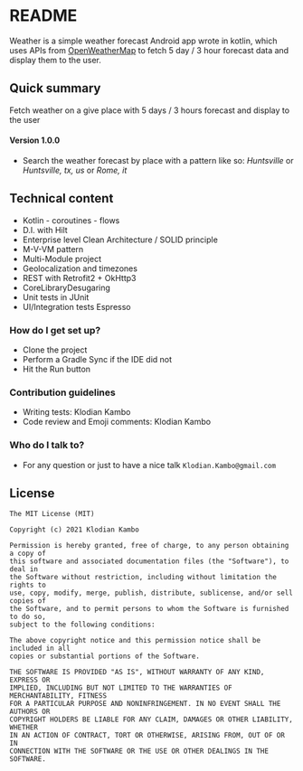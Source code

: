 # README #

Weather is a simple weather forecast Android app wrote in kotlin, which uses APIs from [OpenWeatherMap](https://openweathermap.org/forecast5) to fetch 5 day / 3 hour forecast data and display them to the user.

## Quick summary ##
Fetch weather on a give place with 5 days / 3 hours forecast and display to the user

#### Version 1.0.0 ####
* Search the weather forecast by place with a pattern like so: _Huntsville_ or _Huntsville, tx, us_ or _Rome, it_

## Technical content ##
* Kotlin - coroutines - flows
* D.I. with Hilt
* Enterprise level Clean Architecture / SOLID principle
* M-V-VM pattern
* Multi-Module project
* Geolocalization and timezones
* REST with Retrofit2 + OkHttp3
* CoreLibraryDesugaring
* Unit tests in JUnit
* UI/Integration tests Espresso

### How do I get set up? ###

* Clone the project
* Perform a Gradle Sync if the IDE did not
* Hit the Run button

### Contribution guidelines ###

* Writing tests: Klodian Kambo
* Code review and Emoji comments: Klodian Kambo

### Who do I talk to? ###

* For any question or just to have a nice talk `Klodian.Kambo@gmail.com`

## License ###

	The MIT License (MIT)

	Copyright (c) 2021 Klodian Kambo

	Permission is hereby granted, free of charge, to any person obtaining a copy of
	this software and associated documentation files (the "Software"), to deal in
	the Software without restriction, including without limitation the rights to
	use, copy, modify, merge, publish, distribute, sublicense, and/or sell copies of
	the Software, and to permit persons to whom the Software is furnished to do so,
	subject to the following conditions:

	The above copyright notice and this permission notice shall be included in all
	copies or substantial portions of the Software.

	THE SOFTWARE IS PROVIDED "AS IS", WITHOUT WARRANTY OF ANY KIND, EXPRESS OR
	IMPLIED, INCLUDING BUT NOT LIMITED TO THE WARRANTIES OF MERCHANTABILITY, FITNESS
	FOR A PARTICULAR PURPOSE AND NONINFRINGEMENT. IN NO EVENT SHALL THE AUTHORS OR
	COPYRIGHT HOLDERS BE LIABLE FOR ANY CLAIM, DAMAGES OR OTHER LIABILITY, WHETHER
	IN AN ACTION OF CONTRACT, TORT OR OTHERWISE, ARISING FROM, OUT OF OR IN
	CONNECTION WITH THE SOFTWARE OR THE USE OR OTHER DEALINGS IN THE SOFTWARE.
